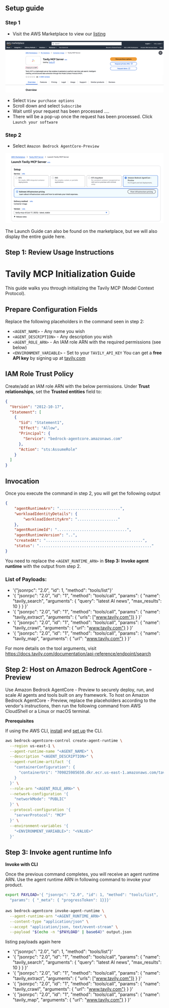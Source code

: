 
## Setup guide

### Step 1
- Visit the AWS Marketplace to view our [listing](https://aws.amazon.com/marketplace/pp/prodview-twjga5bwmoszq)

![](assets/market_place.png)

- Select `View purchase options`
- Scroll down and select `Subscribe`
- Wait until your request has been processed .... 
- There will be a pop-up once the request has been processed. Click `Launch your software`


### Step 2
- Select `Amazon Bedrock AgentCore-Preview` 

![](assets/launch_server.png)

The Launch Guide can also be found on the marketplace, but we will also display the entire guide here.

## Step 1: Review Usage Instructions

# Tavily MCP Initialization Guide

This guide walks you through initializing the Tavily MCP (Model Context Protocol).

## Prepare Configuration Fields

Replace the following placeholders in the command seen in step 2:

- `<AGENT_NAME>` - Any name you wish
- `<AGENT_DESCRIPTION>` - Any description you wish
- `<AGENT_ROLE_ARN>` - An IAM role ARN with the required permissions (see below)
- `<ENVIRONMENT_VARIABLE>` - Set to your `TAVILY_API_KEY` You can get a **free API key** by signing up at [tavily.com](https://www.tavily.com/)

## IAM Role Trust Policy

Create/add an IAM role ARN with the below permissions. Under **Trust relationships**, set the **Trusted entities** field to:

```json
{
  "Version": "2012-10-17",
  "Statement": [
    {
      "Sid": "Statement1",
      "Effect": "Allow",
      "Principal": {
        "Service": "bedrock-agentcore.amazonaws.com"
      },
      "Action": "sts:AssumeRole"
    }
  ]
}
```

## Invocation

Once you execute the command in step 2, you will get the following output

```json
{
    "agentRuntimeArn": "...........................",
    "workloadIdentityDetails": {
        "workloadIdentityArn": ".................."
    },
    "agentRuntimeId": "...............................",
    "agentRuntimeVersion": "..",
    "createdAt": "...........................................",
    "status": ".................................................."
}
```
You need to replace the `<AGENT_RUNTIME_ARN>` in **Step 3: Invoke agent runtime** with the output from step 2.

### List of Payloads:

- '{"jsonrpc": "2.0", "id": 1, "method": "tools/list"}'
- '{ "jsonrpc": "2.0", "id": "1", "method": "tools/call", "params": { "name": "tavily_search", "arguments": { "query": "latest AI news", "max_results": 10 } } }'
- '{ "jsonrpc": "2.0", "id": "1", "method": "tools/call", "params": { "name": "tavily_extract", "arguments": { "urls": ["www.tavily.com"]} } }'
- '{ "jsonrpc": "2.0", "id": "1", "method": "tools/call", "params": { "name": "tavily_crawl", "arguments": { "url": "www.tavily.com"} } }'
- '{ "jsonrpc": "2.0", "id": "1", "method": "tools/call", "params": { "name": "tavily_map", "arguments": { "url": "www.tavily.com"} } }'

For more details on the tool arguments, visit https://docs.tavily.com/documentation/api-reference/endpoint/search 

## Step 2: Host on Amazon Bedrock AgentCore - Preview
Use Amazon Bedrock AgentCore - Preview to securely deploy, run, and scale AI agents and tools built on any framework. To host on Amazon Bedrock AgentCore - Preview, replace the placeholders according to the vendor's instructions, then run the following command from AWS CloudShell  or a Linux or macOS terminal.

**Prerequisites**

If using the AWS CLI, [install](https://docs.aws.amazon.com/cli/latest/userguide/getting-started-install.html) and [set up](https://docs.aws.amazon.com/cli/latest/userguide/getting-started-quickstart.html) the CLI.

```bash
aws bedrock-agentcore-control create-agent-runtime \
  --region us-east-1 \
  --agent-runtime-name "<AGENT_NAME>" \
  --description "<AGENT_DESCRIPTION>" \
  --agent-runtime-artifact '{
    "containerConfiguration": {
      "containerUri": "709825985650.dkr.ecr.us-east-1.amazonaws.com/tavily/tavily-mcp:v6"
    }
  }' \
  --role-arn "<AGENT_ROLE_ARN>" \
  --network-configuration '{
    "networkMode": "PUBLIC"
  }' \
  --protocol-configuration '{
    "serverProtocol": "MCP"
  }' \
  --environment-variables '{
    "<ENVIRONMENT_VARIABLE>": "<VALUE>"
  }'

```

## Step 3: Invoke agent runtime Info

**Invoke with CLI**

Once the previous command completes, you will receive an agent runtime ARN. Use the agent runtime ARN in following command to invoke your product.

```bash
export PAYLOAD='{ "jsonrpc": "2.0", "id": 1, "method": "tools/list", 
  "params": { "_meta": { "progressToken": 1}}}'

aws bedrock-agentcore invoke-agent-runtime \
  --agent-runtime-arn "<AGENT_RUNTIME_ARN>" \
  --content-type "application/json" \
  --accept "application/json, text/event-stream" \
  --payload "$(echo -n "$PAYLOAD" | base64)" output.json
```

listing payloads again here
- '{"jsonrpc": "2.0", "id": 1, "method": "tools/list"}'
- '{ "jsonrpc": "2.0", "id": "1", "method": "tools/call", "params": { "name": "tavily_search", "arguments": { "query": "latest AI news", "max_results": 10 } } }'
- '{ "jsonrpc": "2.0", "id": "1", "method": "tools/call", "params": { "name": "tavily_extract", "arguments": { "urls": ["www.tavily.com"]} } }'
- '{ "jsonrpc": "2.0", "id": "1", "method": "tools/call", "params": { "name": "tavily_crawl", "arguments": { "url": "www.tavily.com"} } }'
- '{ "jsonrpc": "2.0", "id": "1", "method": "tools/call", "params": { "name": "tavily_map", "arguments": { "url": "www.tavily.com"} } }'